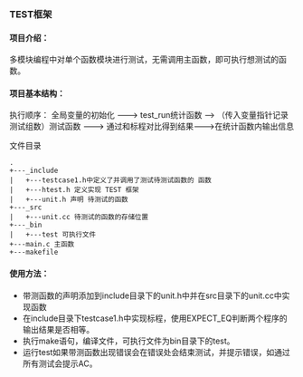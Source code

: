 ### TEST框架
#### 项目介绍：
多模块编程中对单个函数模块进行测试，无需调用主函数，即可执行想测试的函数。

#### 项目基本结构：
执行顺序：
全局变量的初始化 ---> test_run统计函数 --> （传入变量指针记录测试组数）测试函数 ---> 通过和标程对比得到结果--->在统计函数内输出信息

文件目录

	.
	+---_include
	|	+---testcase1.h中定义了并调用了测试待测试函数的 函数 
	|	+---htest.h 定义实现 TEST 框架
	|	+---unit.h 声明 待测试的函数
	+---_src
	|	+---unit.cc 待测试的函数的存储位置
	+---_bin 
	|	+---test 可执行文件 
	+---main.c 主函数
	+---makefile


#### 使用方法：
* 带测函数的声明添加到include目录下的unit.h中并在src目录下的unit.cc中实现函数
* 在include目录下testcase1.h中实现标程，使用EXPECT_EQ判断两个程序的输出结果是否相等。
* 执行make语句，编译文件，可执行文件为bin目录下的test。
* 运行test如果带测函数出现错误会在错误处会结束测试，并提示错误，如通过所有测试会提示AC。
